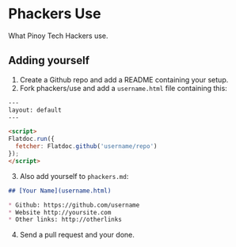 # Phackers Use

What Pinoy Tech Hackers use.

## Adding yourself

1. Create a Github repo and add a README containing your setup.
2. Fork phackers/use and add a `username.html` file containing this:

  ```html
  ---
  layout: default
  ---
  
  <script>
  Flatdoc.run({
    fetcher: Flatdoc.github('username/repo')
  });
  </script>
  ```

3. Also add yourself to `phackers.md`:

  ```markdown
  ## [Your Name](username.html)
  
  * Github: https://github.com/username
  * Website http://yoursite.com
  * Other links: http://otherlinks
  ```

4. Send a pull request and your done.
